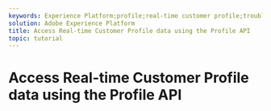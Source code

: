 ```yaml
---
keywords: Experience Platform;profile;real-time customer profile;troubleshooting;API
solution: Adobe Experience Platform
title: Access Real-time Customer Profile data using the Profile API
topic: tutorial
---
```


# Access Real-time Customer Profile data using the Profile API